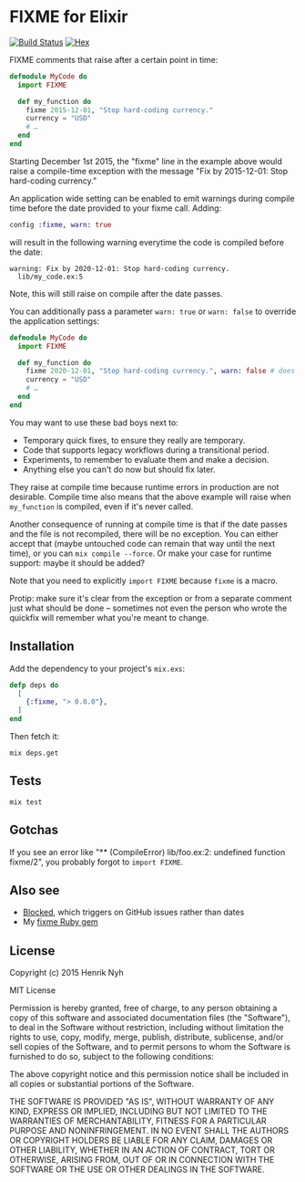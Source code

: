 # FIXME for Elixir

[![Build Status](https://travis-ci.org/henrik/fixme-elixir.svg?branch=master)](https://travis-ci.org/henrik/fixme-elixir)
[![Hex](https://img.shields.io/hexpm/v/fixme.svg)](https://hex.pm/packages/fixme)

FIXME comments that raise after a certain point in time:

``` elixir
defmodule MyCode do
  import FIXME

  def my_function do
    fixme 2015-12-01, "Stop hard-coding currency."
    currency = "USD"
    # …
  end
end
```

Starting December 1st 2015, the "fixme" line in the example above would raise a compile-time exception with the message "Fix by 2015-12-01: Stop hard-coding currency."

An application wide setting can be enabled to emit warnings during compile time before the date provided to your fixme call.
Adding:

```elixir
config :fixme, warn: true
```

will result in the following warning everytime the code is compiled before the date:

```
warning: Fix by 2020-12-01: Stop hard-coding currency.
  lib/my_code.ex:5
```

Note, this will still raise on compile after the date passes.

You can additionally pass a parameter ```warn: true``` or ```warn: false``` to override the application settings:

```elixir
defmodule MyCode do
  import FIXME

  def my_function do
    fixme 2020-12-01, "Stop hard-coding currency.", warn: false # does not raise the warning even if warn: true in application settings
    currency = "USD"
    # …
  end
end
```

You may want to use these bad boys next to:

* Temporary quick fixes, to ensure they really are temporary.
* Code that supports legacy workflows during a transitional period.
* Experiments, to remember to evaluate them and make a decision.
* Anything else you can't do now but should fix later.

They raise at compile time because runtime errors in production are not desirable. Compile time also means that the above example will raise when `my_function` is compiled, even if it's never called.

Another consequence of running at compile time is that if the date passes and the file is not recompiled, there will be no exception. You can either accept that (maybe untouched code can remain that way until the next time), or you can `mix compile --force`. Or make your case for runtime support: maybe it should be added?

Note that you need to explicitly `import FIXME` because `fixme` is a macro.

Protip: make sure it's clear from the exception or from a separate comment just what should be done – sometimes not even the person who wrote the quickfix will remember what you're meant to change.


## Installation

Add the dependency to your project's `mix.exs`:

``` elixir
defp deps do
  [
    {:fixme, "> 0.0.0"},
  ]
end
```

Then fetch it:

```
mix deps.get
```


## Tests

```
mix test
```


## Gotchas

If you see an error like "** (CompileError) lib/foo.ex:2: undefined function fixme/2", you probably forgot to `import FIXME`.


## Also see

* [Blocked](https://github.com/Qqwy/elixir-blocked), which triggers on GitHub issues rather than dates
* My [fixme Ruby gem](https://github.com/henrik/fixme)


## License

Copyright (c) 2015 Henrik Nyh

MIT License

Permission is hereby granted, free of charge, to any person obtaining a copy of this software and associated documentation files (the "Software"), to deal in the Software without restriction, including without limitation the rights to use, copy, modify, merge, publish, distribute, sublicense, and/or sell copies of the Software, and to permit persons to whom the Software is furnished to do so, subject to the following conditions:

The above copyright notice and this permission notice shall be included in all copies or substantial portions of the Software.

THE SOFTWARE IS PROVIDED "AS IS", WITHOUT WARRANTY OF ANY KIND, EXPRESS OR IMPLIED, INCLUDING BUT NOT LIMITED TO THE WARRANTIES OF MERCHANTABILITY, FITNESS FOR A PARTICULAR PURPOSE AND NONINFRINGEMENT. IN NO EVENT SHALL THE AUTHORS OR COPYRIGHT HOLDERS BE LIABLE FOR ANY CLAIM, DAMAGES OR OTHER LIABILITY, WHETHER IN AN ACTION OF CONTRACT, TORT OR OTHERWISE, ARISING FROM, OUT OF OR IN CONNECTION WITH THE SOFTWARE OR THE USE OR OTHER DEALINGS IN THE SOFTWARE.
